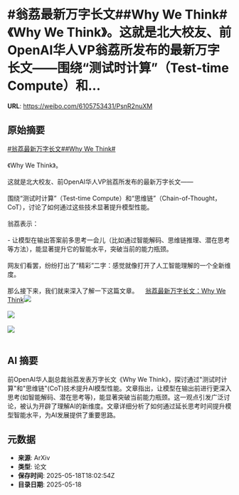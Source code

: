 # #翁荔最新万字长文##Why We Think# 《Why We Think》。这就是北大校友、前OpenAI华人VP翁荔所发布的最新万字长文——围绕“测试时计算”（Test-time Compute）和...

**URL**: https://weibo.com/6105753431/PsnR2nuXM

## 原始摘要

<a href="https://m.weibo.cn/search?containerid=231522type%3D1%26t%3D10%26q%3D%23%E7%BF%81%E8%8D%94%E6%9C%80%E6%96%B0%E4%B8%87%E5%AD%97%E9%95%BF%E6%96%87%23&amp;extparam=%23%E7%BF%81%E8%8D%94%E6%9C%80%E6%96%B0%E4%B8%87%E5%AD%97%E9%95%BF%E6%96%87%23" data-hide=""><span class="surl-text">#翁荔最新万字长文#</span></a><a href="https://m.weibo.cn/search?containerid=231522type%3D1%26t%3D10%26q%3D%23Why+We+Think%23&amp;extparam=%23Why+We+Think%23" data-hide=""><span class="surl-text">#Why We Think#</span></a> <br><br>《Why We Think》。<br><br>这就是北大校友、前OpenAI华人VP翁荔所发布的最新万字长文——<br><br>围绕“测试时计算”（Test-time Compute）和“思维链”（Chain-of-Thought，CoT），讨论了如何通过这些技术显著提升模型性能。<br><br>翁荔表示：<br><br>- 让模型在输出答案前多思考一会儿（比如通过智能解码、思维链推理、潜在思考等方法），能显著提升它的智能水平，突破当前的能力瓶颈。<br><br>网友们看罢，纷纷打出了“精彩”二字：感觉就像打开了人工智能理解的一个全新维度。<br><br>那么接下来，我们就来深入了解一下这篇文章。<a href="https://weibo.cn/sinaurl?u=https%3A%2F%2Fmp.weixin.qq.com%2Fs%2FAcEPmIywwvC7poC7wmVdSA" data-hide=""><span class="url-icon"><img style="width: 1rem;height: 1rem" src="https://h5.sinaimg.cn/upload/2015/09/25/3/timeline_card_small_web_default.png" referrerpolicy="no-referrer"></span><span class="surl-text">翁荔最新万字长文：Why We Think</span></a><img style="" src="https://tvax2.sinaimg.cn/large/006Fd7o3ly1i1jld8r59fj30u00om79x.jpg" referrerpolicy="no-referrer"><br><br><img style="" src="https://tvax4.sinaimg.cn/large/006Fd7o3ly1i1jldhiafqj30u00fo7ih.jpg" referrerpolicy="no-referrer"><br><br><img style="" src="https://tvax4.sinaimg.cn/large/006Fd7o3ly1i1jldruy5xj30u00bftcz.jpg" referrerpolicy="no-referrer"><br><br>

## AI 摘要

前OpenAI华人副总裁翁荔发表万字长文《Why We Think》，探讨通过"测试时计算"和"思维链"(CoT)技术提升AI模型性能。文章指出，让模型在输出前进行更深入思考(如智能解码、潜在思考等)，能显著突破当前能力瓶颈。这一观点引发广泛讨论，被认为开辟了理解AI的新维度。文章详细分析了如何通过延长思考时间提升模型智能水平，为AI发展提供了重要思路。

## 元数据

- **来源**: ArXiv
- **类型**: 论文
- **保存时间**: 2025-05-18T18:02:54Z
- **目录日期**: 2025-05-18
